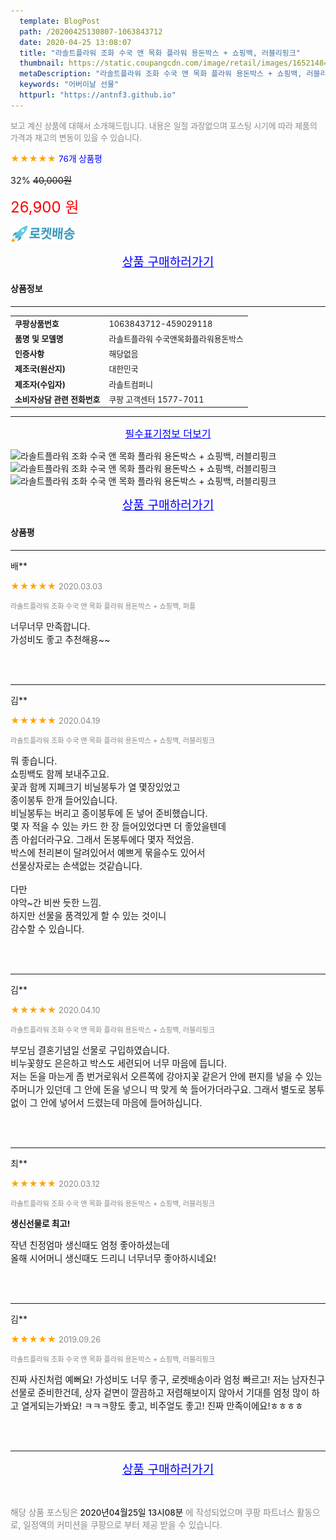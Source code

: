 ```yaml
---
  template: BlogPost
  path: /20200425130807-1063843712
  date: 2020-04-25 13:08:07
  title: "라솔트플라워 조화 수국 앤 목화 플라워 용돈박스 + 쇼핑백, 러블리핑크"
  thumbnail: https://static.coupangcdn.com/image/retail/images/1652148486940-b1811821-4589-448d-ac8a-8e21161fb048.jpg
  metaDescription: "라솔트플라워 조화 수국 앤 목화 플라워 용돈박스 + 쇼핑백, 러블리핑크,어버이날 선물"
  keywords: "어버이날 선물"
  httpurl: "https://antnf3.github.io"
---
```

  
<span style="color: #888;font-size:0.8rem">보고 계신 상품에 대해서 소개해드립니다.
내용은 일절 과장없으며 포스팅 시기에 따라 제품의 가격과 재고의 변동이 있을 수 있습니다.</span>
  
<span style="color: orange;">★★★★★</span> <span style="color: blue;font-size: 0.85rem;">76개 상품평</span>

<span style="font-size: 0.9rem">32%</span> <span style="font-size: 0.9rem">~~40,000원~~</span>

<span style="color: red;font-size: 1.5rem;">26,900 원</span>

![로켓배송](/assets/rocket_logo.png)

<p align="center"><a href="http://me2.do/55X3djAG" style="font-size: 1.2rem; color: blue;">상품 구매하러가기</a></p>

#### 상품정보

---

|                  |                       |
| ---------------- | --------------------- |
| **<span style="font-size:0.8rem;">쿠팡상품번호</span>** | <span style="font-size:0.8rem;">1063843712-459029118</span> |
| **<span style="font-size:0.8rem;">품명 및 모델명</span>**    | <span style="font-size:0.8rem;">라솔트플라워 수국앤목화플라워용돈박스</span>        |
| **<span style="font-size:0.8rem;">인증사항</span>**    | <span style="font-size:0.8rem;">해당없음</span>        |
| **<span style="font-size:0.8rem;">제조국(원산지)</span>**    | <span style="font-size:0.8rem;">대한민국</span>        |
| **<span style="font-size:0.8rem;">제조자(수입자)</span>**    | <span style="font-size:0.8rem;">라솔트컴퍼니</span>        |
| **<span style="font-size:0.8rem;">소비자상담 관련 전화번호</span>**    | <span style="font-size:0.8rem;">쿠팡 고객센터 1577-7011		</span>        |

---

<p align="center"><a href="http://me2.do/55X3djAG" style="font-size: 1rem; color: blue;">필수표기정보 더보기</a></p>

![라솔트플라워 조화 수국 앤 목화 플라워 용돈박스 + 쇼핑백, 러블리핑크](http://thumbnail6.coupangcdn.com/thumbnails/remote/q89/image/retail/images/73663790512778-b4defa7b-0a77-4a92-ab77-21c36f1efa3d.jpg)
![라솔트플라워 조화 수국 앤 목화 플라워 용돈박스 + 쇼핑백, 러블리핑크](http://thumbnail9.coupangcdn.com/thumbnails/remote/q89/image/retail/images/666663840398857-dc41ef7f-a32a-4287-b383-d38b6c5c1ba0.jpg)
![라솔트플라워 조화 수국 앤 목화 플라워 용돈박스 + 쇼핑백, 러블리핑크](http://thumbnail9.coupangcdn.com/thumbnails/remote/q89/image/retail/images/73663338188985-8298fcbc-548c-4ab1-900a-9e39ab586dc8.jpg)

<p align="center"><a href="http://me2.do/55X3djAG" style="font-size: 1.2rem; color: blue;">상품 구매하러가기</a></p>

#### 상품평
  
---
  
배**
    
<span style="color: orange;">★★★★★</span> <span style="font-size:0.8rem;color: #888;">2020.03.03</span>
    
<span style="color: #888;font-size:0.7rem">라솔트플라워 조화 수국 앤 목화 플라워 용돈박스 + 쇼핑백, 퍼플</span>
    

    
<span style="font-size: 0.9rem;">너무너무 만족합니다.<br/>가성비도 좋고 추천해용~~</span>
    
<br>
<br>

---
  
김**
    
<span style="color: orange;">★★★★★</span> <span style="font-size:0.8rem;color: #888;">2020.04.19</span>
    
<span style="color: #888;font-size:0.7rem">라솔트플라워 조화 수국 앤 목화 플라워 용돈박스 + 쇼핑백, 러블리핑크</span>
    

    
<span style="font-size: 0.9rem;">뭐 좋습니다.<br/>쇼핑백도 함께 보내주고요.<br/>꽃과 함께 지폐크기 비닐봉투가 열 몇장있었고<br/>종이봉투 한개 들어있습니다.<br/>비닐봉투는 버리고 종이봉투에 돈 넣어 준비했습니다.<br/>몇 자 적을 수 있는 카드 한 장 들어있었다면 더 좋았을텐데<br/>좀 아쉽더라구요. 그래서 돈봉투에다 몇자 적었음.<br/>박스에  천리본이 달려있어서 예쁘게 묶을수도 있어서<br/>선물상자로는 손색없는 것같습니다.<br/><br/>다만<br/>야악~간 비싼 듯한 느낌.<br/>하지만 선물을 품격있게 할 수 있는 것이니<br/>감수할 수 있습니다.</span>
    
<br>
<br>

---
  
김**
    
<span style="color: orange;">★★★★★</span> <span style="font-size:0.8rem;color: #888;">2020.04.10</span>
    
<span style="color: #888;font-size:0.7rem">라솔트플라워 조화 수국 앤 목화 플라워 용돈박스 + 쇼핑백, 러블리핑크</span>
    

    
<span style="font-size: 0.9rem;">부모님 결혼기념일 선물로 구입하였습니다. <br/>비누꽃향도 은은하고 박스도 세련되어 너무 마음에 듭니다. <br/>저는 돈을 마는게 좀 번거로워서 오른쪽에 강아지꽃 같은거 안에 편지를 넣을 수 있는 주머니가 있던데 그 안에 돈을 넣으니 딱 맞게 쑥 들어가더라구요. 그래서 별도로 봉투 없이 그 안에 넣어서 드렸는데 마음에 들어하십니다.</span>
    
<br>
<br>

---
  
최**
    
<span style="color: orange;">★★★★★</span> <span style="font-size:0.8rem;color: #888;">2020.03.12</span>
    
<span style="color: #888;font-size:0.7rem">라솔트플라워 조화 수국 앤 목화 플라워 용돈박스 + 쇼핑백, 러블리핑크</span>
    
<span style="font-size:0.85rem">**생신선물로 최고!**</span>
    
<span style="font-size: 0.9rem;">작년 친정엄마 생신때도 엄청 좋아하셨는데<br/>올해 시어머니 생신때도 드리니 너무너무 좋아하시네요!</span>
    
<br>
<br>

---
  
김**
    
<span style="color: orange;">★★★★★</span> <span style="font-size:0.8rem;color: #888;">2019.09.26</span>
    
<span style="color: #888;font-size:0.7rem">라솔트플라워 조화 수국 앤 목화 플라워 용돈박스 + 쇼핑백, 러블리핑크</span>
    

    
<span style="font-size: 0.9rem;">진짜 사진처럼 예뻐요! 가성비도 너무 좋구, 로켓배송이라 엄청 빠르고! 저는 남자친구 선물로 준비한건데, 상자 겉면이 깔끔하고 저렴해보이지 않아서 기대를 엄청 많이 하고 열게되는가봐요! ㅋㅋㅋ향도 좋고, 비주얼도 좋고! 진짜 만족이에요!ㅎㅎㅎㅎ</span>
    
<br>
<br>


  
---
  
<p align="center"><a href="http://me2.do/55X3djAG" style="font-size: 1.2rem; color: blue;">상품 구매하러가기</a></p>
  
<br>
  
<span style="font-size: 0.85rem; color: #888;">해당 상품 포스팅은 <span style="color: #000;"> 2020년04월25일 13시08분 </span> 에 작성되었으며 쿠팡 파트너스 활동으로, 일정액의 커미션을 쿠팡으로 부터 제공 받을 수 있습니다.</span>
